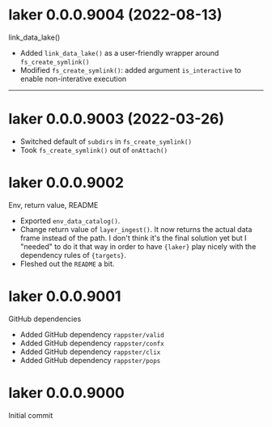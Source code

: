 # laker 0.0.0.9004 (2022-08-13)

link_data_lake()

- Added `link_data_lake()` as a user-friendly wrapper around `fs_create_symlink()`
- Modified `fs_create_symlink()`: added argument `is_interactive` to enable non-interative execution

----------

# laker 0.0.0.9003 (2022-03-26)

- Switched default of `subdirs` in `fs_create_symlink()`
- Took `fs_create_symlink()` out of `onAttach()`

# laker 0.0.0.9002

Env, return value, README

- Exported `env_data_catalog()`.
- Change return value of `layer_ingest()`. It now returns the actual data frame
instead of the path. I don't think it's the final solution yet but I "needed" to
do it that way in order to have `{laker}` play nicely with the dependency rules
of `{targets}`.
- Fleshed out the `README` a bit.

# laker 0.0.0.9001

GitHub dependencies

- Added GitHub dependency `rappster/valid`
- Added GitHub dependency `rappster/confx`
- Added GitHub dependency `rappster/clix`
- Added GitHub dependency `rappster/pops`

# laker 0.0.0.9000

Initial commit

